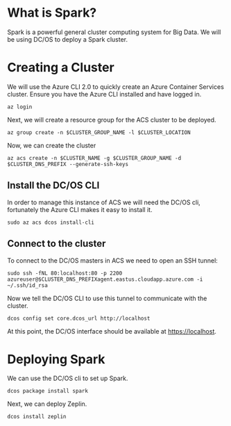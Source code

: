 # What is Spark?

Spark is a powerful general cluster computing system for Big Data. We will be using DC/OS to deploy a Spark cluster.

# Creating a Cluster

We will use the Azure CLI 2.0 to quickly create an Azure Container Services cluster. Ensure you have the Azure CLI installed and have logged in.

```
az login
```

Next, we will create a resource group for the ACS cluster to be deployed.

```
az group create -n $CLUSTER_GROUP_NAME -l $CLUSTER_LOCATION
```

Now, we can create the cluster

```
az acs create -n $CLUSTER_NAME -g $CLUSTER_GROUP_NAME -d $CLUSTER_DNS_PREFIX --generate-ssh-keys
```

## Install the DC/OS CLI

In order to manage this instance of ACS we will need the DC/OS cli,
fortunately the Azure CLI makes it easy to install it.

```
sudo az acs dcos install-cli
```

## Connect to the cluster

To connect to the DC/OS masters in ACS we need to open an SSH tunnel:

```
sudo ssh -fNL 80:localhost:80 -p 2200 azureuser@$CLUSTER_DNS_PREFIXagent.eastus.cloudapp.azure.com -i ~/.ssh/id_rsa
```

Now we tell the DC/OS CLI to use this tunnel to communicate with the cluster.

```
dcos config set core.dcos_url http://localhost
```

At this point, the DC/OS interface should be available at [https://localhost](https://localhost).

# Deploying Spark

We can use the DC/OS cli to set up Spark.

```
dcos package install spark
```

Next, we can deploy Zeplin.

```
dcos install zeplin
```